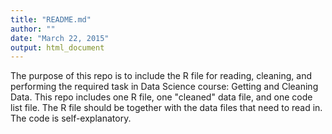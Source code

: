 ```yaml
---
title: "README.md"
author: ""
date: "March 22, 2015"
output: html_document
---
```


The purpose of this repo is to include the R file for reading, cleaning, and performing the required task in Data Science course: Getting and Cleaning Data. This repo includes one R file, one "cleaned" data file, and one code list file. The R file should be together with the data files that need to read in. The code is self-explanatory.

